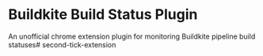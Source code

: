 # Buildkite Build Status Plugin

An unofficial chrome extension plugin for monitoring Buildkite pipeline build statuses# second-tick-extension
